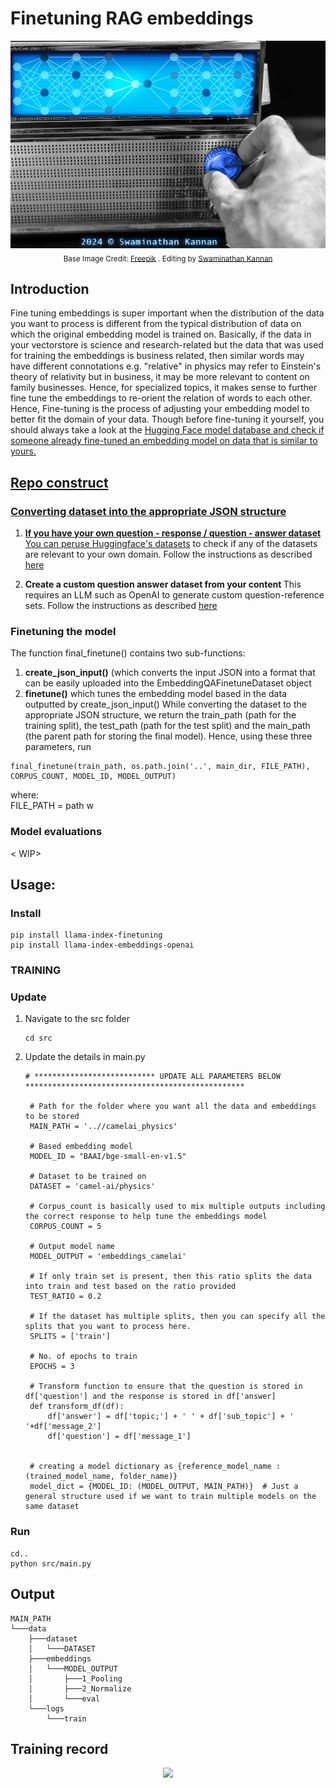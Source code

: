 # Finetuning RAG embeddings

<p align="center">
<img src = "https://github.com/SwamiKannan/Finetuning-RAG-Embeddings/blob/main/images/cover.png"><br>
<sub> Base Image Credit: <a href="https://www.freepik.com/premium-photo/tuning-radio-radio-station_16035333.htm">Freepik</a> . Editing by <a href="https://github.com/SwamiKannan">Swaminathan Kannan</a></sub>
</p>

## Introduction
Fine tuning embeddings is super important when the distribution of the data you want to process is different from the typical distribution of data on which the original embedding model is trained on. Basically, if the data in your vectorstore is science and research-related but the data that was used for training the embeddings is business related, then similar words may have different connotations e.g. "relative" in physics may refer to Einstein's theory of relativity but in business, it may be more relevant to content on family businesses. Hence, for specialized topics, it makes sense to further fine tune the embeddings to re-orient the relation of words to each other.
Hence, Fine-tuning is the process of adjusting your embedding model to better fit the domain of your data. Though before fine-tuning it yourself, you should always take a look at the <a href="https://huggingface.co/models"> Hugging Face model database and check if someone already fine-tuned an embedding model on data that is similar to yours.

## Repo construct
### Converting dataset into the appropriate JSON structure
1. <b> If you have your own question - response / question - answer dataset</b>
    You can peruse <a href="https://huggingface.co/docs/datasets/index">Huggingface's datasets</a> to check if any of the datasets are relevant to your own domain.
    Follow the instructions as described <a href="https://github.com/SwamiKannan/Creating-Llamaindex-EmbeddingQAFinetuneDataset-compatible-files/blob/main/README.md"> here </a>

2. <b> Create a custom question answer dataset from your content </b>
    This requires an LLM such as OpenAI to generate custom question-reference sets.
   Follow the instructions as described <a href="https://docs.llamaindex.ai/en/latest/examples/finetuning/embeddings/finetune_embedding.html#generate-corpus">here</a>
   
### Finetuning the model
The function final_finetune() contains two sub-functions:
1. **create_json_input()** (which converts the input JSON into a format that can be easily uploaded into the EmbeddingQAFinetuneDataset object
2. **finetune()** which tunes the embedding model based in the data outputted by create_json_input()
While converting the dataset to the appropriate JSON structure, we return the train_path (path for the training split), the test_path (path for the test split) and the main_path (the parent path for storing the final model). Hence, using these three parameters, run 
```
final_finetune(train_path, os.path.join('..', main_dir, FILE_PATH), CORPUS_COUNT, MODEL_ID, MODEL_OUTPUT)
```
where: <br>
FILE_PATH = path w

### Model evaluations
< WIP>
<br />

## Usage:
### Install
```
pip install llama-index-finetuning
pip install llama-index-embeddings-openai
```
### TRAINING
### Update
1. Navigate to the src folder
    ```
    cd src
    ```
2. Update the details in main.py
   ```
   # *************************** UPDATE ALL PARAMETERS BELOW *************************************************

    # Path for the folder where you want all the data and embeddings to be stored
    MAIN_PATH = '..//camelai_physics' 

    # Based embedding model
    MODEL_ID = "BAAI/bge-small-en-v1.5"

    # Dataset to be trained on
    DATASET = 'camel-ai/physics'

    # Corpus_count is basically used to mix multiple outputs including the correct response to help tune the embeddings model
    CORPUS_COUNT = 5

    # Output model name
    MODEL_OUTPUT = 'embeddings_camelai'

    # If only train set is present, then this ratio splits the data into train and test based on the ratio provided
    TEST_RATIO = 0.2

    # If the dataset has multiple splits, then you can specify all the splits that you want to process here.
    SPLITS = ['train']

    # No. of epochs to train
    EPOCHS = 3

    # Transform function to ensure that the question is stored in df['question'] and the response is stored in df['answer]
    def transform_df(df):
        df['answer'] = df['topic;'] + ' ' + df['sub_topic'] + ' '+df['message_2']
        df['question'] = df['message_1']


    # creating a model dictionary as {reference_model_name : (trained_model_name, folder_name)}
    model_dict = {MODEL_ID: (MODEL_OUTPUT, MAIN_PATH)}  # Just a general structure used if we want to train multiple models on the same dataset

### Run
```
cd..
python src/main.py 
```
## Output
```
MAIN_PATH
└───data
    ├───dataset
    │   └───DATASET
    ├───embeddings
    │   └───MODEL_OUTPUT
    │       ├───1_Pooling
    │       ├───2_Normalize
    │       └───eval
    └───logs
        └───train
```
## Training record
<p align = "center">
<img src = "https://github.com/SwamiKannan/Finetuning-RAG-Embeddings/blob/main/src/finetune_examples/reports/tensorboard.png">
</p>
